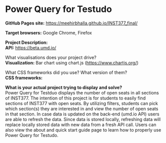 # Power Query for Testudo

**GitHub Pages site:** https://meehirbhalla.github.io/INST377_final/

**Target browsers:** Google Chrome, Firefox 

**Project Description:** </br>
**API:** https://beta.umd.io/

What visualisations does your project drive? </br>
**Visualization:** Bar chart using chart.js (https://www.chartjs.org/)

What CSS frameworks did you use? What version of them? </br>
**CSS frameworks:**

**What is your actual project trying to display and solve?** </br>
Power Query for Testduo displays the number of open seats in all sections of INST377. The intention of this project is for students to easily find sections of INST377 with open seats. By utilizing filters, students can pick which section(s) they are interested in and view the number of open seats in that section. In case data is updated on the back-end (umd.io API) users are able to refresh the data. Since data is stored locally, refreshing data will replace locally stored data with new data from a fresh API call. Users can also view the about and quick start guide page to learn how to properly use Power Query for Testudo.
